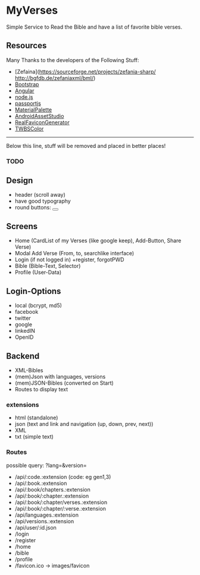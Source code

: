 # MyVerses
Simple Service to Read the Bible and have a list of favorite bible verses.

## Resources
Many Thanks to the developers of the Following Stuff:
* [Zefaina](https://sourceforge.net/projects/zefania-sharp/ http://bgfdb.de/zefaniaxml/bml/)
* [Bootstrap](http://getbootstrap.com/)
* [Angular](https://angularjs.org/)
* [node.js](https://nodejs.org/en/)
* [passportjs](http://passportjs.org/)
* [MaterialPalette](https://www.materialpalette.com/green/amber)
* [AndroidAssetStudio](https://romannurik.github.io/AndroidAssetStudio/icons-launcher.html)
* [RealFaviconGenerator](http://realfavicongenerator.net/)
* [TWBSColor](http://work.smarchal.com/twbscolor/)

---
Below this line, stuff will be removed and placed in better places!
### TODO

## Design
* header (scroll away)
* have good typography
* round buttons: <button type="button" class="btn btn-lg btn-primary btn-circle"><i class="glyphicon glyphicon-plus"></i></button>

## Screens
* Home (CardList of my Verses (like google keep), Add-Button, Share Verse)
* Modal Add Verse (From, to, searchlike interface)
* Login (if not logged in) +register, forgotPWD
* Bible (Bible-Text, Selector)
* Profile (User-Data)

## Login-Options
* local (bcrypt, md5)
* facebook
* twitter
* google
* linkedIN
* OpenID


## Backend
* XML-Bibles
* (mem)Json with languages, versions
* (mem)JSON-Bibles (converted on Start)
* Routes to display text

### extensions
* html (standalone)
* json (text and link and navigation (up, down, prev, next))
* XML
* txt (simple text)

### Routes
possible query: ?lang=&version=
* /api/:code.:extension (code: eg gen1,3)
* /api/:book.:extension
* /api/:book/chapters.:extension
* /api/:book/:chapter.:extension
* /api/:book/:chapter/verses.:extension
* /api/:book/:chapter/:verse.:extension
* /api/languages.:extension
* /api/versions.:extension
* /api/user/:id.json
* /login
* /register
* /home
* /bible
* /profile
* /favicon.ico -> images/favicon
